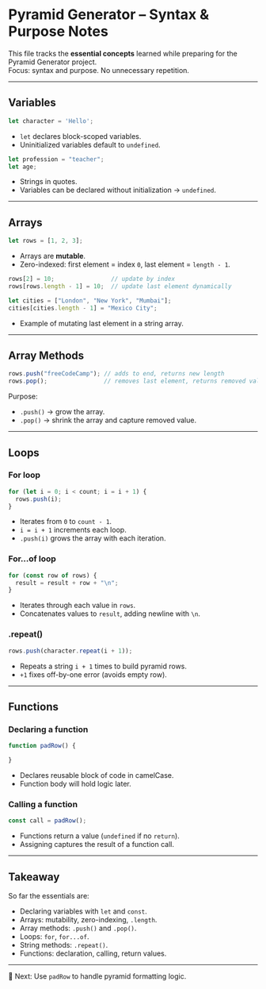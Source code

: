 # Pyramid Generator – Syntax & Purpose Notes

This file tracks the **essential concepts** learned while preparing for the Pyramid Generator project.  
Focus: syntax and purpose. No unnecessary repetition.

---

## Variables
```js
let character = 'Hello';
```
- `let` declares block-scoped variables.  
- Uninitialized variables default to `undefined`.  

```js
let profession = "teacher";
let age;
```
- Strings in quotes.  
- Variables can be declared without initialization → `undefined`.  

---

## Arrays
```js
let rows = [1, 2, 3];
```
- Arrays are **mutable**.  
- Zero-indexed: first element = index `0`, last element = `length - 1`.  

```js
rows[2] = 10;                // update by index
rows[rows.length - 1] = 10;  // update last element dynamically
```

```js
let cities = ["London", "New York", "Mumbai"];
cities[cities.length - 1] = "Mexico City";
```
- Example of mutating last element in a string array.  

---

## Array Methods
```js
rows.push("freeCodeCamp"); // adds to end, returns new length
rows.pop();                // removes last element, returns removed value
```
Purpose:  
- `.push()` → grow the array.  
- `.pop()` → shrink the array and capture removed value.  

---

## Loops

### For loop
```js
for (let i = 0; i < count; i = i + 1) {
  rows.push(i);
}
```
- Iterates from `0` to `count - 1`.  
- `i = i + 1` increments each loop.  
- `.push(i)` grows the array with each iteration.  

### For...of loop
```js
for (const row of rows) {
  result = result + row + "\n";
}
```
- Iterates through each value in `rows`.  
- Concatenates values to `result`, adding newline with `\n`.  

### .repeat()
```js
rows.push(character.repeat(i + 1));
```
- Repeats a string `i + 1` times to build pyramid rows.  
- `+1` fixes off-by-one error (avoids empty row).  

---

## Functions

### Declaring a function
```js
function padRow() {

}
```
- Declares reusable block of code in camelCase.  
- Function body will hold logic later.  

### Calling a function
```js
const call = padRow();
```
- Functions return a value (`undefined` if no `return`).  
- Assigning captures the result of a function call.  

---

## Takeaway
So far the essentials are:
- Declaring variables with `let` and `const`.  
- Arrays: mutability, zero-indexing, `.length`.  
- Array methods: `.push()` and `.pop()`.  
- Loops: `for`, `for...of`.  
- String methods: `.repeat()`.  
- Functions: declaration, calling, return values.  

---

📌 Next: Use `padRow` to handle pyramid formatting logic.

